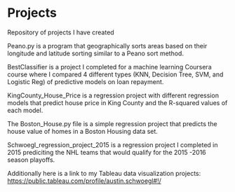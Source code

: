 # Projects
Repository of projects I have created

Peano.py is a program that geographically sorts areas based on their longitude and latitude sorting similar to a Peano sort method. 

BestClassifier is a project I completed for a machine learning Coursera course where I compared 4 different types (KNN, Decision Tree, SVM, and Logistic Reg) of predictive models on loan repayment. 

KingCounty_House_Price is a regression project with different regression models that predict house price in King County and the R-squared values of each model.

The Boston_House.py file is a simple regression project that predicts the house value of homes in a Boston Housing data set.

Schwoegl_regression_project_2015 is a regression project I completed in 2015 prediciting the NHL teams that would qualify for the 2015 -2016 season playoffs.

Additionally here is a link to my Tableau data visualization projects:
https://public.tableau.com/profile/austin.schwoegl#!/
